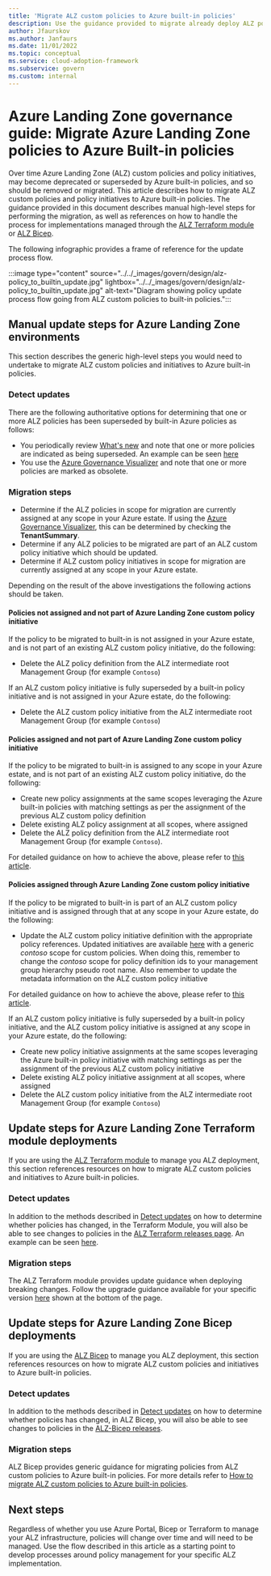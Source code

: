 ```yaml
---
title: 'Migrate ALZ custom policies to Azure built-in policies'
description: Use the guidance provided to migrate already deploy ALZ policies to Azure built-in policies.
author: Jfaurskov
ms.author: Janfaurs
ms.date: 11/01/2022
ms.topic: conceptual
ms.service: cloud-adoption-framework
ms.subservice: govern
ms.custom: internal
---
```




# Azure Landing Zone governance guide: Migrate Azure Landing Zone policies to Azure Built-in policies

Over time Azure Landing Zone (ALZ) custom policies and policy initiatives, may become deprecated or superseded by Azure built-in policies, and so should be removed or migrated. This article describes how to migrate ALZ custom policies and policy initiatives to Azure built-in policies. The guidance provided in this document describes manual high-level steps for performing the migration, as well as references on how to handle the process for implementations managed through the [ALZ Terraform module](#update-steps-for-azure-landing-zone-terraform-module-deployments) or [ALZ Bicep](#update-steps-for-azure-landing-zone-bicep-deployments).

The following infographic provides a frame of reference for the update process flow.

:::image type="content" source="../../_images/govern/design/alz-policy_to_builtin_update.jpg" lightbox="../../_images/govern/design/alz-policy_to_builtin_update.jpg" alt-text="Diagram showing policy update process flow going from ALZ custom policies to built-in policies.":::


## Manual update steps for Azure Landing Zone environments

This section describes the generic high-level steps you would need to undertake to migrate ALZ custom policies and initiatives to Azure built-in policies. 

### Detect updates

There are the following authoritative options for determining that one or more ALZ policies has been superseded by built-in Azure policies as follows:
- You periodically review [What's new](https://github.com/Azure/Enterprise-Scale/wiki/Whats-new) and note that one or more policies are indicated as being superseded. An example can be seen [here](https://github.com/Azure/Enterprise-Scale/wiki/Whats-new#policy-13)
- You use the [Azure Governance Visualizer](https://github.com/JulianHayward/Azure-MG-Sub-Governance-Reporting) and note that one or more policies are marked as obsolete. 

### Migration steps

- Determine if the ALZ policies in scope for migration are currently assigned at any scope in your Azure estate. If using the [Azure Governance Visualizer](https://github.com/JulianHayward/Azure-MG-Sub-Governance-Reporting), this can be determined by checking the **TenantSummary**.
- Determine if any ALZ policies to be migrated are part of an ALZ custom policy initiative which should be updated.
- Determine if ALZ custom policy initiatives in scope for migration are currently assigned at any scope in your Azure estate. 

Depending on the result of the above investigations the following actions should be taken.

#### Policies not assigned and not part of Azure Landing Zone custom policy initiative

If the policy to be migrated to built-in is not assigned in your Azure estate, and is not part of an existing ALZ custom policy initiative, do the following:

- Delete the ALZ policy definition from the ALZ intermediate root Management Group (for example `Contoso`)

If an ALZ custom policy initiative is fully superseded by a built-in policy initiative and is not assigned in your Azure estate, do the following:

- Delete the ALZ custom policy initiative from the ALZ intermediate root Management Group (for example `Contoso`)

#### Policies assigned and not part of Azure Landing Zone custom policy initiative

If the policy to be migrated to built-in is assigned to any scope in your Azure estate, and is not part of an existing ALZ custom policy initiative, do the following:
- Create new policy assignments at the same scopes leveraging the Azure built-in policies with matching settings as per the assignment of the previous ALZ custom policy definition
- Delete existing ALZ policy assignment at all scopes, where assigned
- Delete the ALZ policy definition from the ALZ intermediate root Management Group (for example `Contoso`).

For detailed guidance on how to achieve the above, please refer to [this article](https://github.com/Azure/Enterprise-Scale/wiki/migrate-alz-policies-to-builtin#migrate-single-alz-custom-policy-to-built-in-policy). 

#### Policies assigned through Azure Landing Zone custom policy initiative

If the policy to be migrated to built-in is part of an ALZ custom policy initiative and is assigned through that at any scope in your Azure estate, do the following:
- Update the ALZ custom policy initiative definition with the appropriate policy references. Updated initiatives are available [here](https://github.com/Azure/Enterprise-Scale/tree/main/src/resources/Microsoft.Authorization/policySetDefinitions) with a generic *contoso* scope for custom policies. When doing this, remember to change the *contoso* scope for policy definition ids to your management group hierarchy pseudo root name. Also remember to update the metadata information on the ALZ custom policy initiative

For detailed guidance on how to achieve the above, please refer to [this article](https://github.com/Azure/Enterprise-Scale/wiki/migrate-alz-policies-to-builtin#how-to-update-child-definitions-in-alz-custom-initiatives). 

If an ALZ custom policy initiative is fully superseded by a built-in policy initiative, and the ALZ custom policy initiative is assigned at any scope in your Azure estate, do the following:
- Create new policy initiative assignments at the same scopes leveraging the Azure built-in policy initiative with matching settings as per the assignment of the previous ALZ custom policy initiative
- Delete existing ALZ policy initiative assignment at all scopes, where assigned
- Delete the ALZ custom policy initiative from the ALZ intermediate root Management Group (for example `Contoso`)

## Update steps for Azure Landing Zone Terraform module deployments

If you are using the [ALZ Terraform module](https://github.com/Azure/terraform-azurerm-caf-enterprise-scale) to manage you ALZ deployment, this section references resources on how to migrate ALZ custom policies and initiatives to Azure built-in policies.

### Detect updates

In addition to the methods described in [Detect updates](#detect-updates) on how to determine whether policies has changed, in the Terraform Module, you will also be able to see changes to policies in the [ALZ Terraform releases page](https://github.com/Azure/terraform-azurerm-caf-enterprise-scale/releases). An example can be seen [here](https://github.com/Azure/terraform-azurerm-caf-enterprise-scale/releases/tag/v2.3.0).

### Migration steps

The ALZ Terraform module provides update guidance when deploying breaking changes. Follow the upgrade guidance available for your specific version [here](https://aka.ms/alz/tf/upgrade) shown at the bottom of the page.


## Update steps for Azure Landing Zone Bicep deployments

If you are using the [ALZ Bicep](https://github.com/Azure/alz-bicep) to manage you ALZ deployment, this section references resources on how to migrate ALZ custom policies and initiatives to Azure built-in policies.

### Detect updates

In addition to the methods described in [Detect updates](#detect-updates) on how to determine whether policies has changed, in ALZ Bicep, you will also be able to see changes to policies in the [ALZ-Bicep releases](https://github.com/Azure/ALZ-Bicep/releases). 

### Migration steps

ALZ Bicep provides generic guidance for migrating policies from ALZ custom policies to Azure built-in policies. For more details refer to [How to migrate ALZ custom policies to Azure built-in policies](https://github.com/Azure/ALZ-Bicep/wiki/PolicyDeepDive#how-to-migrate-alz-custom-policies-to-azure-built-in-policies).

## Next steps

Regardless of whether you use Azure Portal, Bicep or Terraform to manage your ALZ infrastructure, policies will change over time and will need to be managed. Use the flow described in this article as a starting point to develop processes around policy management for your specific ALZ implementation. 


